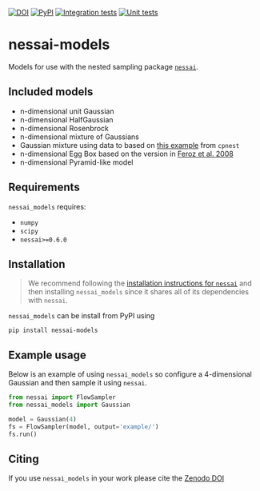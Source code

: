 [![DOI](https://zenodo.org/badge/DOI/10.5281/zenodo.7105559.svg)](https://doi.org/10.5281/zenodo.7105559)
[![PyPI](https://img.shields.io/pypi/v/nessai-models)](https://pypi.org/project/nessai-models/)
[![Integration tests](https://github.com/mj-will/nessai-models/actions/workflows/integration-tests.yml/badge.svg)](https://github.com/mj-will/nessai-models/actions/workflows/integration-tests.yml)
[![Unit tests](https://github.com/mj-will/nessai-models/actions/workflows/tests.yml/badge.svg)](https://github.com/mj-will/nessai-models/actions/workflows/tests.yml)

# nessai-models

Models for use with the nested sampling package [`nessai`](https://github.com/mj-will/nessai).

## Included models

* n-dimensional unit Gaussian
* n-dimensional HalfGaussian
* n-dimensional Rosenbrock
* n-dimensional mixture of Gaussians
* Gaussian mixture using data to based on [this example](https://github.com/johnveitch/cpnest/blob/master/examples/gaussianmixture.py) from `cpnest`
* n-dimensional Egg Box based on the version in [Feroz et al. 2008](https://arxiv.org/abs/0809.3437)
* n-dimensional Pyramid-like model

## Requirements

`nessai_models` requires:
* `numpy`
* `scipy`
* `nessai>=0.6.0`

## Installation

> We recommend following the [installation instructions for `nessai`](https://github.com/mj-will/nessai#installation) and then installing `nessai_models` since it shares all of its dependencies with `nessai`.

`nessai_models` can be install from PyPI using

```console
pip install nessai-models
```

## Example usage

Below is an example of using `nessai_models` so configure a 4-dimensional Gaussian and then sample it using `nessai`.

```python
from nessai import FlowSampler
from nessai_models import Gaussian

model = Gaussian(4)
fs = FlowSampler(model, output='example/')
fs.run()
```

## Citing

If you use `nessai_models` in your work please cite the [Zenodo DOI](https://doi.org/10.5281/zenodo.7105559)
